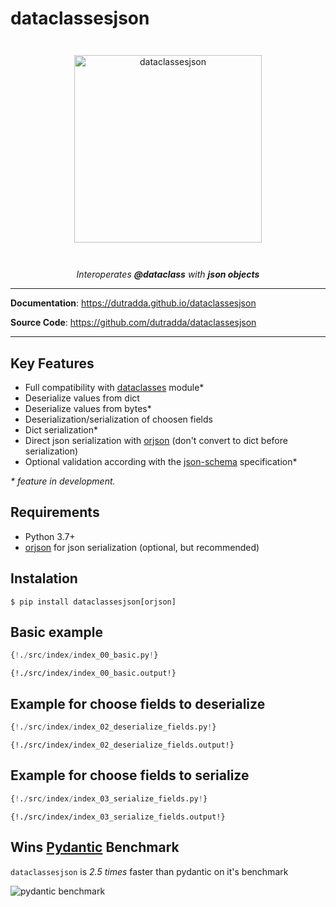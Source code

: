 # dataclassesjson

<p align="center" style="margin: 3em">
  <a href="https://github.com/dutradda/dataclassesjson">
    <img src="https://dutradda.github.io/dataclassesjson/dataclassesjson.svg" alt="dataclassesjson" width="300"/>
  </a>
</p>

<p align="center">
    <em>Interoperates <b>@dataclass</b> with <b>json objects</b></em>
</p>

---

**Documentation**: <a href="https://dutradda.github.io/dataclassesjson" target="_blank">https://dutradda.github.io/dataclassesjson</a>

**Source Code**: <a href="https://github.com/dutradda/dataclassesjson" target="_blank">https://github.com/dutradda/dataclassesjson</a>

---


## Key Features

- Full compatibility with [dataclasses](https://docs.python.org/3/library/dataclasses.html) module*
- Deserialize values from dict
- Deserialize values from bytes*
- Deserialization/serialization of choosen fields
- Dict serialization*
- Direct json serialization with [orjson](https://github.com/ijl/orjson) (don't convert to dict before serialization)
- Optional validation according with the [json-schema](https://json-schema.org/) specification*

*\* feature in development.*


## Requirements

 - Python 3.7+
 - [orjson](https://github.com/ijl/orjson) for json serialization (optional, but recommended)


## Instalation
```
$ pip install dataclassesjson[orjson]
```


## Basic example

```python
{!./src/index/index_00_basic.py!}
```

```
{!./src/index/index_00_basic.output!}
```


## Example for choose fields to deserialize

```python
{!./src/index/index_02_deserialize_fields.py!}
```

```
{!./src/index/index_02_deserialize_fields.output!}
```


## Example for choose fields to serialize

```python
{!./src/index/index_03_serialize_fields.py!}
```

```
{!./src/index/index_03_serialize_fields.output!}
```


## Wins [Pydantic](https://github.com/samuelcolvin/pydantic) Benchmark

`dataclassesjson` is *2.5 times* faster than pydantic on it's benchmark

![pydantic benchmark](https://dutradda.github.io/dataclassesjson/benchmark.png "Pydantic Benchmark")
